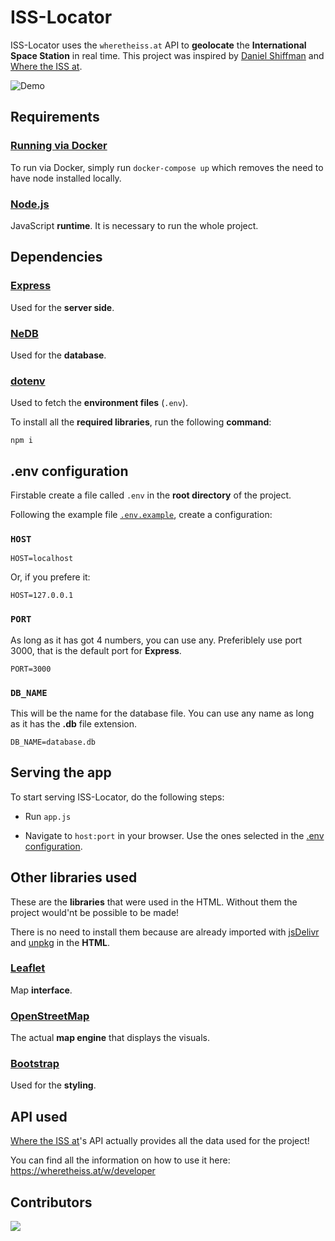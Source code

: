 # ISS-Locator

ISS-Locator uses the `wheretheiss.at` API to **geolocate** the **International Space Station** in real time.
This project was inspired by [Daniel Shiffman](https://github.com/shiffman) and [Where the ISS at](https://wheretheiss.at/).

![Demo](.github/img/demo.png)

## Requirements

### [Running via Docker](https://docs.docker.com/get-docker/)

To run via Docker, simply run `docker-compose up` which removes the need to have node installed locally.

### [Node.js](https://nodejs.org/)

JavaScript **runtime**. It is necessary to run the whole project.

## Dependencies

### [Express](https://www.npmjs.com/package/express)

Used for the **server side**.

### [NeDB](https://www.npmjs.com/package/nedb)

Used for the **database**.

### [dotenv](https://www.npmjs.com/package/dotenv)

Used to fetch the **environment files** (`.env`).

To install all the **required libraries**, run the following **command**:

```
npm i
```

## .env configuration

Firstable create a file called `.env` in the **root directory** of the project.

Following the example file [`.env.example`](https://github.com/Fonta22/iss-locator/blob/main/.env.example), create a configuration:

### `HOST`
```
HOST=localhost 
```
Or, if you prefere it:

```
HOST=127.0.0.1
```

### `PORT`

As long as it has got 4 numbers, you can use any. Preferiblely use port 3000, that is the default port for **Express**.

```
PORT=3000
```

### `DB_NAME`

This will be the name for the database file. You can use any name as long as it has the **.db** file extension.

```
DB_NAME=database.db
```

## Serving the app

To start serving ISS-Locator, do the following steps:

- Run `app.js`

- Navigate to `host:port` in your browser. Use the ones selected in the [.env configuration](https://github.com/Fonta22/iss-locator#env-configuration).

## Other libraries used

These are the **libraries** that were used in the HTML. Without them the project would'nt be possible to be made!

There is no need to install them because are already imported with [jsDelivr](https://www.jsdelivr.com/) and [unpkg](https://unpkg.com/) in the **HTML**.

### [Leaflet](https://leafletjs.com/)

Map **interface**.

### [OpenStreetMap](https://www.openstreetmap.org/)

The actual **map engine** that displays the visuals.

### [Bootstrap](https://getbootstrap.com/)

Used for the **styling**.

## API used

[Where the ISS at](https://wheretheiss.at)'s API actually provides all the data used for the project!

You can find all the information on how to use it here: https://wheretheiss.at/w/developer

## Contributors

<a href="https://github.com/Fonta22/iss-locator/graphs/contributors">
   <img src="https://contrib.rocks/image?repo=Fonta22/iss-locator"/>
</a>